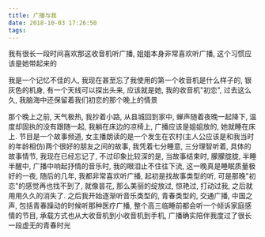 ```yaml
---
title: 广播与我
date: 2018-10-03 17:26:50
tags:
---
```

我有很长一段时间喜欢那这收音机听广播, 姐姐本身非常喜欢听广播, 这个习惯应该是她带起来的
<!--more-->

我是一个记忆不佳的人, 我现在甚至忘了我使用的第一个收音机是什么样子的, 银灰色的机身, 有一个天线可以探出头来, 应该就是她, 我的收音机"初恋", 过去这么久, 我脑海中还保留着我们初恋的那个晚上的情景

那个晚上之前, 天气极热, 我抄着小路, 从县城回到家中, 蝉声随着夜晚一起降下, 温度却固执的没有跟随一起, 我躺在床边的凉椅上, 广播应该是姐姐放的, 她就睡在床上. 节目是一个故事频道, 女主播朗读的是一个发生在农村(主人公应该是和我当时的年龄相仿)两个很好的朋友之间的故事, 我凭着七分睡意, 三分理智听着, 具体的故事情节, 我现在已经忘记了, 不过印象比较深的是, 当故事结束时, 朦朦胧胧, 半睡半醒中, 广播中响起抒情的音乐时, 我的眼泪止不住往下流, 这一晚真是睡眠质量极好的一夜, 随后的几年, 我都非常喜欢听广播, 起初是找故事类型的听, 可是那晚"初恋"的感觉再也找不到了, 就像昙花, 那么美丽的绽放过, 惊艳过, 打动过我, 之后就用用久久的消失了. 之后我开始逐渐听音乐类型的, 青春类型的, 交通广播, 中国之声, 包括青春躁动的时候听那种医疗广播, 整个高三临睡前都会听一个倾诉家庭感情的节目, 承载方式也从大收音机到小收音机到手机, 广播确实陪伴我度过了很长一段虚无的青春时光

